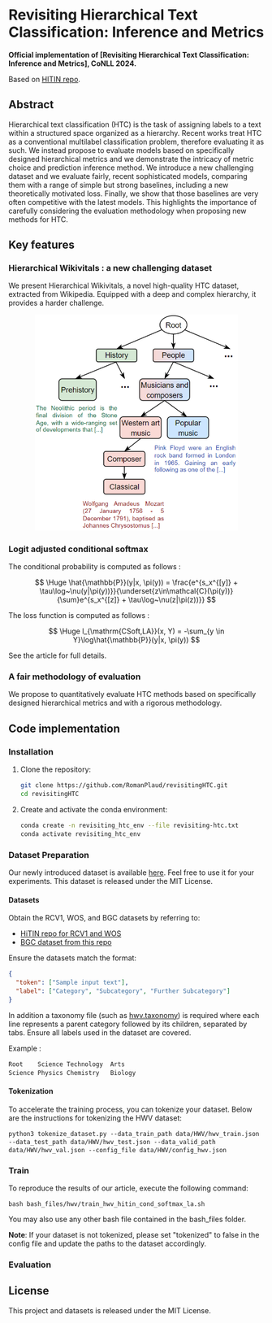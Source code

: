 # Revisiting Hierarchical Text Classification: Inference and Metrics

**Official implementation of [Revisiting Hierarchical Text Classification: Inference and Metrics], CoNLL 2024.**

Based on [HITIN repo](https://github.com/Rooooyy/HiTIN).

## Abstract

Hierarchical text classification (HTC) is the task of assigning labels to a text within a structured space organized as a hierarchy. Recent works
treat HTC as a conventional multilabel classification problem, therefore evaluating it as such.
We instead propose to evaluate models based on specifically designed hierarchical metrics and we demonstrate the intricacy of metric choice and prediction inference method.  We introduce a new challenging dataset and we evaluate fairly, recent sophisticated models, comparing them with a range of simple but strong baselines, including a new theoretically motivated loss. Finally, we show that those baselines are very often competitive with the latest models. This highlights the importance of carefully considering the evaluation methodology when proposing new methods for HTC.

## Key features

### Hierarchical Wikivitals : a new challenging dataset

We present Hierarchical Wikivitals, a novel high-quality HTC dataset, extracted from Wikipedia. Equipped with a deep and complex hierarchy, it provides a harder challenge.

<p align="center">
    <img src="figures/example_hwv.png"  width="400">
</p>

### Logit adjusted conditional softmax
The conditional probability is computed as follows :

$$
\Huge \hat{\mathbb{P}}(y|x, \pi(y)) = \frac{e^{s_x^{[y]} + \tau\log~\nu(y|\pi(y))}}{\underset{z\in\mathcal{C}(\pi(y))}{\sum}e^{s_x^{[z]} + \tau\log~\nu(z|\pi(z))}} 
$$

The loss function is computed as follows : 

$$
   \Huge l_{\mathrm{CSoft,LA}}(x, Y) = -\sum_{y \in Y}\log\hat{\mathbb{P}}(y|x, \pi(y))
$$

See the article for full details.


### A fair methodology of evaluation

We propose to quantitatively evaluate HTC methods based on specifically designed hierarchical metrics and with a rigorous methodology.

## Code implementation

### Installation

1. Clone the repository:
    ```bash
    git clone https://github.com/RomanPlaud/revisitingHTC.git
    cd revisitingHTC
    ```
2. Create and activate the conda environment:
    ```bash
    conda create -n revisiting_htc_env --file revisiting-htc.txt
    conda activate revisiting_htc_env
    ```

### Dataset Preparation

Our newly introduced dataset is available [here](data/HWV). Feel free to use it for your experiments. This dataset is released under the MIT License.

#### Datasets
Obtain the RCV1, WOS, and BGC datasets by referring to:
- [HiTIN repo for RCV1 and WOS](https://github.com/Rooooyy/HiTIN/tree/master)
- [BGC dataset from this repo](https://gitlab.com/distration/dsi-nlp-publib/-/blob/main/htc-survey-22/src/dataset_tools/blurb/)

Ensure the datasets match the format:
```json
{
  "token": ["Sample input text"],
  "label": ["Category", "Subcategory", "Further Subcategory"]
}

```

In addition a taxonomy file (such as [hwv.taxonomy](data/HWV/hwv.taxonomy)) is required where each line represents a parent category followed by its children, separated by tabs. Ensure all labels used in the dataset are covered.

Example : 

```txt
Root	Science	Technology	Arts
Science	Physics	Chemistry	Biology
```

#### Tokenization 

To accelerate the training process, you can tokenize your dataset. Below are the instructions for tokenizing the HWV dataset:

```shell
python3 tokenize_dataset.py --data_train_path data/HWV/hwv_train.json --data_test_path data/HWV/hwv_test.json --data_valid_path data/HWV/hwv_val.json --config_file data/HWV/config_hwv.json
```


### Train

To reproduce the results of our article, execute the following command:


```shell
bash bash_files/hwv/train_hwv_hitin_cond_softmax_la.sh
```

You may also use any other bash file contained in the bash_files folder.


**Note**: If your dataset is not tokenized, please set "tokenized" to false in the config file and update the paths to the dataset accordingly.


### Evaluation



## License

This project and datasets is released under the MIT License.